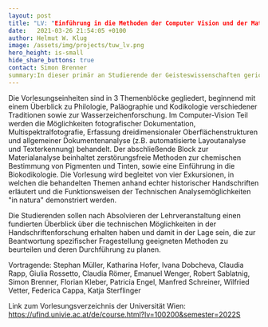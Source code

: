 ```yaml
---
layout: post
title: "LV: "Einführung in die Methoden der Computer Vision und der Materialanalyse"
date:   2021-03-26 21:54:05 +0100
author: Helmut W. Klug
image: /assets/img/projects/tuw_lv.png
hero_height: is-small
hide_share_buttons: true
contact: Simon Brenner
summary:In dieser primär an Studierende der Geisteswissenschaften gerichteten Lehrveranstaltung werden die grundlegenden Probleme der Handschriftenkunde sowie die technischen Möglichkeiten der Rekonstruktion und digitalen Verarbeitung historischer Objekte behandelt.
---
```


Die Vorlesungseinheiten sind in 3 Themenblöcke gegliedert, beginnend mit einem Überblick zu Philologie, Paläographie und Kodikologie verschiedener Traditionen sowie zur Wasserzeichenforschung. Im Computer-Vision Teil werden die Möglichkeiten fotografischer Dokumentation, Multispektralfotografie, Erfassung dreidimensionaler Oberflächenstrukturen und allgemeiner Dokumentenanalyse (z.B. automatisierte Layoutanalyse und Texterkennung) behandelt. Der abschließende Block zur Materialanalyse beinhaltet zerstörungsfreie Methoden zur chemischen Bestimmung von Pigmenten und Tinten, sowie eine Einführung in die Biokodikologie.
Die Vorlesung wird begleitet von vier Exkursionen, in welchen die behandelten Themen anhand echter historischer Handschriften erläutert und die Funktionsweisen der Technischen Analysemöglichkeiten "in natura" demonstriert werden.

Die Studierenden sollen nach Absolvieren der Lehrveranstaltung einen fundierten Überblick über die technischen Möglichkeiten in der Handschriftenforschung erhalten haben und damit in der Lage sein, die zur Beantwortung spezifischer Fragestellung geeigneten Methoden zu beurteilen und deren Durchführung zu planen.

Vortragende: Stephan Müller, Katharina Hofer, Ivana Dobcheva, Claudia Rapp, Giulia Rossetto, Claudia Römer, Emanuel Wenger, Robert Sablatnig, Simon Brenner, Florian Kleber, Patricia Engel, Manfred Schreiner, Wilfried Vetter, Federica Cappa, Katja Sterflinger

Link zum Vorlesungsverzeichnis der Universität Wien: https://ufind.univie.ac.at/de/course.html?lv=100200&semester=2022S
